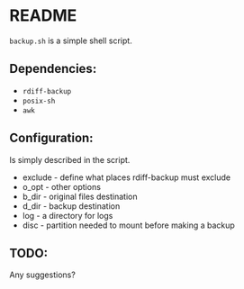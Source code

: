 README
======

`backup.sh` is a simple shell script.

Dependencies:
-------------
   * `rdiff-backup`
   * `posix-sh`
   * `awk`

Configuration:
--------------
Is simply described in the script.

   * exclude - define what places rdiff-backup must exclude
   * o\_opt  - other options
   * b\_dir  - original files destination
   * d\_dir  - backup destination
   * log     - a directory for logs
   * disc    - partition needed to mount before making a backup

TODO:
-----
Any suggestions?
